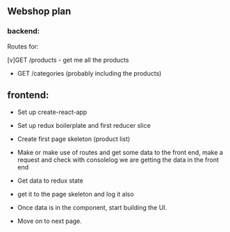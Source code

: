 ## Webshop plan

### backend:

Routes for:

[v]GET /products - get me all the products

- GET /categories (probably including the products)

## frontend:

- Set up create-react-app
- Set up redux boilerplate and first reducer slice
- Create first page skeleton (product list)
- Make or make use of routes and get some data to the front end,
  make a request and check with consolelog we are getting the data in the front end
- Get data to redux state
- get it to the page skeleton and log it also
- Once data is in the component, start building the UI.

- Move on to next page.
